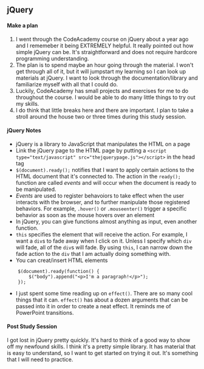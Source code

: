 ## jQuery 

#### Make a plan

1. I went through the CodeAcademy course on jQuery about a year ago and I rememeber it being EXTREMELY helpful. It really pointed out how simple jQuery can be. It's straightforward and does not require hardcore programming understanding. 
2. The plan is to spend maybe an hour going through the material. I won't get through all of it, but it will jumpstart my learning so I can look up materials at jQuery. I want to look through the documentation/library and familiarize myself with all that I could do.
3. Luckily, CodeAcademy has small projects and exercises for me to do throughout the course. I would be able to do many little things to try out my skills.
4. I do think that little breaks here and there are important. I plan to take a stroll around the house two or three times during this study session.



#### jQuery Notes

- jQuery is a library to JavaScript that manipulates the HTML on a page
- Link the jQuery page to the HTML page by putting a `<script type="text/javascript" src="thejquerypage.js"></script>` in the head tag
- `$(document).ready();` notifies that I want to apply certain actions to the HTML document that it's connected to. The action in the `ready();` function are called *events* and  will occur when the document is ready to be manipulated.
- *Events* are used to register behavoiors to take effect when the user interacts with the browser, and to further manipulate those registered behaviors. For example, `.hover()` or `.mouseenter()` trigger a specific behavior as soon as the mouse hovers over an element
- In jQuery, you can give functions almost anything as input, even another function.
- `this` specifies the element that will receive the action. For example, I want a `div`s to fade away when I click on it. Unless I specify which `div` will fade, all of the `div`s will fade. By using `this`, I can narrow down the fade action to the `div` that I am actually doing something with.
- You can creat/insert HTML elements
``` 
    $(document).ready(function() {
		$("body").append("<p>I'm a paragraph!</p>");
	});
```
- I just spent some time reading up on `effect()`. There are so many cool things that it can. `effect()` has about a dozen arguments that can be passed into it in order to create a neat effect. It reminds me of PowerPoint transitions.


#### Post Study Session

I got lost in jQuery pretty quickly. It's hard to think of a good way to show off my newfound skills. I think it's a pretty simple library. It has material that is easy to understand, so I want to get started on trying it out. It's something that I will need to practice.
